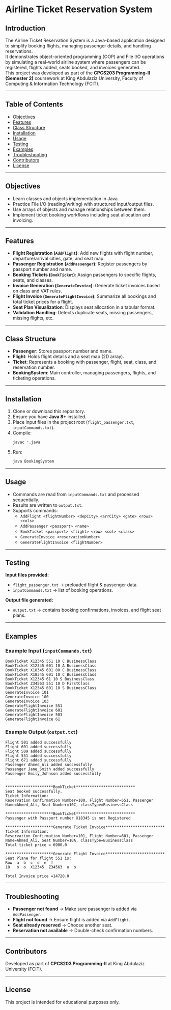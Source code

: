 # Airline Ticket Reservation System

## Introduction

The Airline Ticket Reservation System is a Java-based application designed to simplify booking flights, managing passenger details, and handling reservations.  
It demonstrates object-oriented programming (OOP) and File I/O operations by simulating a real-world airline system where passengers can be registered, flights added, seats booked, and invoices generated.  
This project was developed as part of the **CPCS203 Programming-II (Semester 2)** coursework at King Abdulaziz University, Faculty of Computing & Information Technology (FCIT).

---

## Table of Contents

- [Objectives](#objectives)
- [Features](#features)
- [Class Structure](#class-structure)
- [Installation](#installation)
- [Usage](#usage)
- [Testing](#testing)
- [Examples](#examples)
- [Troubleshooting](#troubleshooting)
- [Contributors](#contributors)
- [License](#license)

---

## Objectives

- Learn classes and objects implementation in Java.
- Practice File I/O (reading/writing) with structured input/output files.
- Use arrays of objects and manage relationships between them.
- Implement ticket booking workflows including seat allocation and invoicing.

---

## Features

- **Flight Registration (`AddFlight`)**: Add new flights with flight number, departure/arrival cities, gate, and seat map.
- **Passenger Registration (`AddPassenger`)**: Register passengers by passport number and name.
- **Booking Tickets (`BookTicket`)**: Assign passengers to specific flights, seats, and classes.
- **Invoice Generation (`GenerateInvoice`)**: Generate ticket invoices based on class and VAT rules.
- **Flight Invoice (`GenerateFlightInvoice`)**: Summarize all bookings and total ticket prices for a flight.
- **Seat Plan Visualization**: Displays seat allocation in a tabular format.
- **Validation Handling**: Detects duplicate seats, missing passengers, missing flights, etc.

---

## Class Structure

- **Passenger**: Stores passport number and name.
- **Flight**: Holds flight details and a seat map (2D array).
- **Ticket**: Represents a booking with passenger, flight, seat, class, and reservation number.
- **BookingSystem**: Main controller, managing passengers, flights, and ticketing operations.

---

## Installation

1. Clone or download this repository.
2. Ensure you have **Java 8+** installed.
3. Place input files in the project root (`flight_passenger.txt`, `inputCommands.txt`).
4. Compile:
    ```sh
    javac *.java
    ```
5. Run:
    ```sh
    java BookingSystem
    ```

---

## Usage

- Commands are read from `inputCommands.txt` and processed sequentially.
- Results are written to `output.txt`.
- Supports commands:
    - `AddFlight <flightNumber> <depCity> <arrCity> <gate> <rows> <cols>`
    - `AddPassenger <passport> <name>`
    - `BookTicket <passport> <flight> <row> <col> <class>`
    - `GenerateInvoice <reservationNumber>`
    - `GenerateFlightInvoice <flightNumber>`

---

## Testing

**Input files provided:**
- `flight_passenger.txt` → preloaded flight & passenger data.
- `inputCommands.txt` → list of booking operations.

**Output file generated:**
- `output.txt` → contains booking confirmations, invoices, and flight seat plans.

---

## Examples

### Example Input (`inputCommands.txt`)

```
BookTicket X12345 551 10 C BusinessClass
BookTicket X12345 601 10 A BusinessClass
BookTicket X18345 601 80 C BusinessClass
BookTicket X18345 601 10 C BusinessClass
BookTicket X12345 61 10 S BusinessClass
BookTicket Z34563 551 10 D FirstClass
BookTicket X12345 601 10 S BusinessClass
GenerateInvoice 101
GenerateInvoice 100
GenerateInvoice 103
GenerateFlightInvoice 551
GenerateFlightInvoice 601
GenerateFlightInvoice 503
GenerateFlightInvoice 61
```

### Example Output (`output.txt`)

```
Flight 501 added successfully
Flight 601 added successfully
Flight 509 added successfully
Flight 551 added successfully
Flight 671 added successfully
Passenger Ahmed_Ali added successfully
Passenger Jane_Smith added successfully
Passenger Emily_Johnson added successfully
...

*********************BookTicket**************************
Seat booked successfully.
Ticket Information:
Reservation Confirmation Number=100, Flight Number=551, Passenger Name=Ahmed_Ali, Seat Number=10C, classType=BusinessClass

*********************BookTicket**************************
Passenger with Passport number X18345 is not Registered

*********************Generate Ticket Invoice**************************
Ticket Information:
Reservation Confirmation Number=101, Flight Number=601, Passenger Name=Ahmed_Ali, Seat Number=10A, classType=BusinessClass
Total ticket price = 6900.0

*********************Generate Flight Invoice**************************
Seat Plane for flight 551 is:
Row  a  b  c  d  e  f
10   o  o  X12345  Z34563  o  o

Total Invoice price =14720.0
```

---

## Troubleshooting

- **Passenger not found** → Make sure passenger is added via `AddPassenger`.
- **Flight not found** → Ensure flight is added via `AddFlight`.
- **Seat already reserved** → Choose another seat.
- **Reservation not available** → Double-check confirmation numbers.

---

## Contributors

Developed as part of **CPCS203 Programming-II** at King Abdulaziz University (FCIT).

---

## License

This project is intended for educational purposes only.
